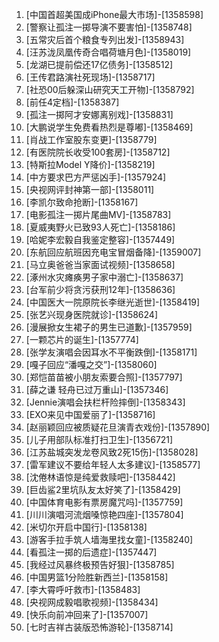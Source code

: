 
1. [中国首超美国成iPhone最大市场]-[1358598]
1. [警察让孤注一掷导演不要害怕]-[1358748]
1. [五常灾后首个粮食专列出发]-[1358943]
1. [汪苏泷凤凰传奇合唱荷塘月色]-[1358019]
1. [龙湖已提前偿还17亿债务]-[1358512]
1. [王传君路演社死现场]-[1358717]
1. [社恐00后躲深山研究天工开物]-[1358792]
1. [前任4定档]-[1358387]
1. [孤注一掷阿才安娜离别戏]-[1358831]
1. [大鹏说学生免费看热烈是尊嘟]-[1358469]
1. [肖战工作室股东变更]-[1358779]
1. [有医院院长收受100套房]-[1358712]
1. [特斯拉Model Y降价]-[1358219]
1. [中方要求巴方严惩凶手]-[1357924]
1. [央视网评封神第一部]-[1358011]
1. [李凯尔致命抢断]-[1358167]
1. [电影孤注一掷片尾曲MV]-[1358783]
1. [夏威夷野火已致93人死亡]-[1358186]
1. [哈妮李宏毅自我鉴定整容]-[1357449]
1. [东航回应航班因充电宝冒烟备降]-[1359007]
1. [马立奥爸爸当家面试视频]-[1358658]
1. [涿州水灾瘫痪男子家中溺亡]-[1358637]
1. [台军前少将贪污获刑12年]-[1358636]
1. [中国医大一院原院长李继光逝世]-[1358419]
1. [张艺兴现身医院就诊]-[1358624]
1. [漫展掀女生裙子的男生已道歉]-[1357959]
1. [一颗芯片的诞生]-[1357774]
1. [张学友演唱会因耳水不平衡跌倒]-[1358171]
1. [嘎子回应“潘嘎之交”]-[1358060]
1. [郑恺苗苗被小朋友索要合照]-[1357797]
1. [薛之谦 轻舟已过万重山]-[1357346]
1. [Jennie演唱会扶栏杆险摔倒]-[1358343]
1. [EXO来见中国爱丽了]-[1358716]
1. [赵丽颖回应被质疑花旦演青衣戏份]-[1357890]
1. [儿子用部队标准打扫卫生]-[1356721]
1. [江苏盐城突发龙卷风致2死15伤]-[1358028]
1. [雷军建议不要给年轻人太多建议]-[1358577]
1. [沈倦林语惊是纯爱救赎吧]-[1358442]
1. [巨齿鲨2里坑队友太好笑了]-[1358429]
1. [中国体育电影有票房魔咒吗]-[1357759]
1. [川川演唱河流烟嗓惊艳四座]-[1357804]
1. [米切尔开启中国行]-[1358138]
1. [游客手拉手筑人墙海里找女童]-[1358240]
1. [看孤注一掷的后遗症]-[1357447]
1. [我经过风暴终极预告好狠]-[1358785]
1. [中国男篮1分险胜新西兰]-[1358158]
1. [李大霄呼吁救市]-[1358483]
1. [央视网成毅唱歌视频]-[1358434]
1. [快乐向前冲回来了]-[1357007]
1. [七时吉祥古装版恐怖游轮]-[1358714]